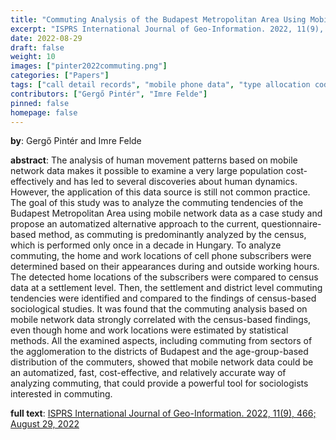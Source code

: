 ```yaml
---
title: "Commuting Analysis of the Budapest Metropolitan Area Using Mobile Network Data"
excerpt: "ISPRS International Journal of Geo-Information. 2022, 11(9), 466"
date: 2022-08-29
draft: false
weight: 10
images: ["pinter2022commuting.png"]
categories: ["Papers"]
tags: ["call detail records", "mobile phone data", "type allocation code", "data analysis", "human mobility", "urban mobility", "social sensing", "socioeconomic status", "circadian rhythm", "sleep-wake cycle"]
contributors: ["Gergő Pintér", "Imre Felde"]
pinned: false
homepage: false
---
```


**by**: Gergő Pintér and Imre Felde

**abstract**: The analysis of human movement patterns based on mobile network data makes it possible to examine a very large population cost-effectively and has led to several discoveries about human dynamics. However, the application of this data source is still not common practice. The goal of this study was to analyze the commuting tendencies of the Budapest Metropolitan Area using mobile network data as a case study and propose an automatized alternative approach to the current, questionnaire-based method, as commuting is predominantly analyzed by the census, which is performed only once in a decade in Hungary. To analyze commuting, the home and work locations of cell phone subscribers were determined based on their appearances during and outside working hours. The detected home locations of the subscribers were compared to census data at a settlement level. Then, the settlement and district level commuting tendencies were identified and compared to the findings of census-based sociological studies. It was found that the commuting analysis based on mobile network data strongly correlated with the census-based findings, even though home and work locations were estimated by statistical methods. All the examined aspects, including commuting from sectors of the agglomeration to the districts of Budapest and the age-group-based distribution of the commuters, showed that mobile network data could be an automatized, fast, cost-effective, and relatively accurate way of analyzing commuting, that could provide a powerful tool for sociologists interested in commuting.

**full text**: [ISPRS International Journal of Geo-Information. 2022, 11(9), 466; August 29, 2022](https://www.mdpi.com/2220-9964/11/9/466)
